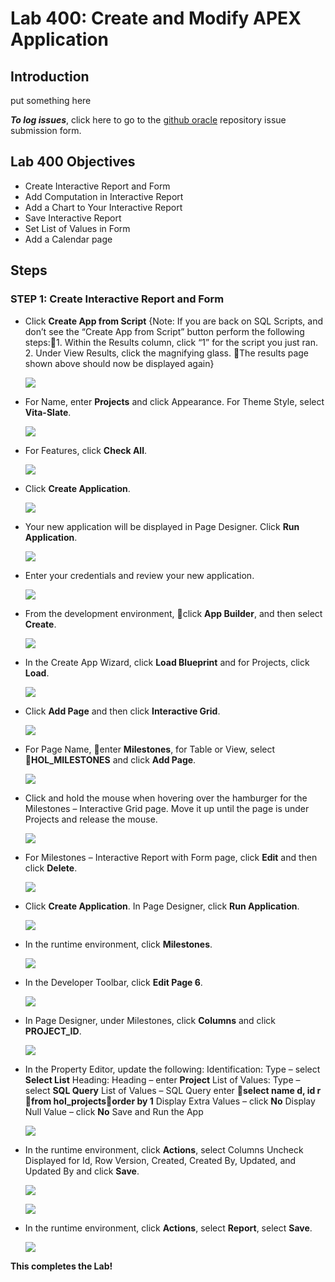 # Lab 400: Create and Modify APEX Application

## Introduction

put something here

***To log issues***, click here to go to the [github oracle](https://github.com/oracle/learning-library/issues/new) repository issue submission form.

## Lab 400 Objectives

- Create Interactive Report and Form
- Add Computation in Interactive Report
- Add a Chart to Your Interactive Report
- Save Interactive Report
- Set List of Values in Form
- Add a Calendar page

## Steps

### **STEP 1:** Create Interactive Report and Form

- Click **Create App from Script**
{Note: If you are back on SQL Scripts, and don’t see the “Create App from Script” button perform the following steps:1. Within the Results column, click “1” for the script you just ran. 2. Under View Results, click the magnifying glass. The results page shown above should now be displayed again}

  ![](images/Lab400/001.png)

- For Name, enter **Projects** and click Appearance. For Theme Style, select **Vita-Slate**.

  ![](images/Lab400/002.png)

- For Features, click **Check All**.

  ![](images/Lab400/003.png)

- Click **Create Application**.

  ![](images/Lab400/004.png)

- Your new application will be displayed in Page Designer. Click **Run Application**.

  ![](images/Lab400/005.png)

- Enter your credentials and review your new application.

  ![](images/Lab400/006.png)

- From the development environment, click **App Builder**, and then select **Create**.

  ![](images/Lab400/007.png)

- In the Create App Wizard, click **Load Blueprint** and for Projects, click **Load**. 

  ![](images/Lab400/008.png)

- Click **Add Page** and then click **Interactive Grid**.

  ![](images/Lab400/009.png)

- For Page Name, enter **Milestones**, for Table or View, select **HOL_MILESTONES** and click **Add Page**.

  ![](images/Lab400/010.png)

- Click and hold the mouse when hovering over the hamburger for the Milestones – Interactive Grid page. Move it up until the page is under Projects and release the mouse.

  ![](images/Lab400/011.png)

- For Milestones – Interactive Report with Form page, click **Edit** and then click **Delete**.

  ![](images/Lab400/012.png)

- Click **Create Application**. In Page Designer, click **Run Application**.

  ![](images/Lab400/013.png)

- In the runtime environment, click **Milestones**.

  ![](images/Lab400/014.png)

- In the Developer Toolbar, click **Edit Page 6**.

  ![](images/Lab400/015.png)

- In Page Designer, under Milestones, click **Columns** and click **PROJECT_ID**.

  ![](images/Lab400/016.png)

- In the Property Editor, update the following:
Identification: Type – select **Select List**
Heading: Heading – enter **Project**
List of Values: Type – select **SQL Query**
List of Values – SQL Query enter **select name d, id r from hol_projectsorder by 1**
Display Extra Values – click **No**
Display Null Value – click **No** 
Save and Run the App

  ![](images/Lab400/017.png)

- In the runtime environment, click **Actions**, select Columns
Uncheck Displayed for Id, Row Version, Created, Created By, Updated, and Updated By and click **Save**.

  ![](images/Lab400/018.png)

  ![](images/Lab400/019.png)

- In the runtime environment, click **Actions**, select **Report**, select **Save**.

  ![](images/Lab400/020.png)



**This completes the Lab!**

